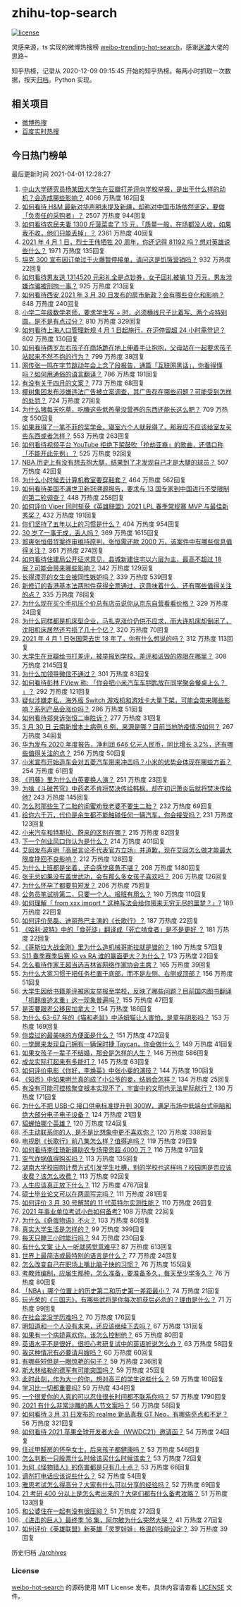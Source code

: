 # zhihu-top-search

[![license](https://img.shields.io/github/license/Arrackisarookie/zhihu-top-search)](https://github.com/Arrackisarookie/zhihu-top-search/blob/master/LICENSE)

灵感来源，ts 实现的微博热搜榜 [weibo-trending-hot-search](https://github.com/justjavac/weibo-trending-hot-search)，感谢[迷渡](https://github.com/justjavac)大佬的思路~

知乎热榜，记录从 2020-12-09 09:15:45 开始的知乎热榜。每两小时抓取一次数据，按天[归档](./archives)。Python 实现。

## 相关项目
+ [微博热搜](https://github.com/Arrackisarookie/weibo-hot-search)
+ [百度实时热搜](https://github.com/Arrackisarookie/baidu-hot-search)

## 今日热门榜单

<!-- Rank Begin -->

最后更新时间 2021-04-01 12:28:27

1. [中山大学研究员杨某因大学生在豆瓣打差评向学校举报，是出于什么样的动机？会造成哪些影响？](https://www.zhihu.com/question/451966718) 4066 万热度 162回复
1. [如何看待 H&M 最新对华声明未提及新疆，却称对中国市场依然坚定，要做「负责任的采购者」？](https://www.zhihu.com/question/452244511) 2507 万热度 944回复
1. [如何看待农民夫妻 1300 斤菠菜卖了 15 元，「质量一般，在场都没人收，如果我不收，他们只能丢掉」？](https://www.zhihu.com/question/452058910) 2361 万热度 40回复
1. [2021 年 4 月 1 日，烈士王伟牺牲 20 周年，你还记得 81192 吗？想对英雄说些什么？](https://www.zhihu.com/question/452221708) 1971 万热度 135回复
1. [坦克 300 宣布因订单过于火爆暂停接单，请问这是饥饿营销吗？](https://www.zhihu.com/question/451320411) 932 万热度 22回复
1. [如何看待男友送 1314520 元彩礼全是点钞券，女子回礼被骗 13 万元，男友涉嫌诈骗被刑拘一事？](https://www.zhihu.com/question/452001790) 925 万热度 213回复
1. [如何看待西安 2021 年 3 月 30 日发布的房市新政？会有哪些变化和影响？](https://www.zhihu.com/question/452135505) 848 万热度 240回复
1. [小学二年级数学老师，要求学生写 ÷ 时，必须横线尺子比着写、两个点特别圆，是不是有点过分？](https://www.zhihu.com/question/452000285) 810 万热度 329回复
1. [如何看待上海人口管理新规 4 月 1 日起施行，在沪停留超 24 小时需登记？](https://www.zhihu.com/question/452279433) 802 万热度 130回复
1. [如何看待两岁左右孩子在商场跪在地上伸着手让抱抱，父母站在一起要求孩子站起来不然不抱的行为？](https://www.zhihu.com/question/452012204) 799 万热度 38回复
1. [网传张一鸣在字节跳动年会上念了段报告，通篇「互联网黑话」，你看得懂吗？如何用通俗的语言翻译？](https://www.zhihu.com/question/452077814) 786 万热度 191回复
1. [有没有关于四月的文案？](https://www.zhihu.com/question/452032332) 773 万热度 68回复
1. [椰树集团发布涉嫌违法广告被立案调查，其广告存在哪些问题？可能受到怎样的处罚？](https://www.zhihu.com/question/452260357) 724 万热度 27回复
1. [为什么猪每天吃草，吃糠这些低热量没营养的东西还能长这么肥？](https://www.zhihu.com/question/450554480) 709 万热度 550回复
1. [如果我得了一笔不菲的奖学金，寝室六个人就我得了，那我应不应该给室友买些东西或者怎样？](https://www.zhihu.com/question/448708253) 553 万热度 263回复
1. [如何看待视频平台 YouTube 拒绝下架鼓吹「抢劫亚裔」的歌曲，还借口称「不能开此先例」？](https://www.zhihu.com/question/452206336) 525 万热度 92回复
1. [NBA 历史上有没有想去抱大腿，结果到了才发现自己才是大腿的球员？](https://www.zhihu.com/question/450139604) 507 万热度 42回复
1. [为什么小时候去计算机教室要穿鞋套？](https://www.zhihu.com/question/441084170) 464 万热度 562回复
1. [如何看待美国不满世卫新冠溯源报告，要求与 13 国专家到中国进行不受限制的第二轮调查？](https://www.zhihu.com/question/452183223) 448 万热度 258回复
1. [如何评价 Viper 同时斩获《英雄联盟》2021 LPL 春季常规赛 MVP 与最佳新秀奖？](https://www.zhihu.com/question/452221120) 432 万热度 191回复
1. [你们坚持了五年以上的习惯是什么？](https://www.zhihu.com/question/439042496) 404 万热度 954回复
1. [30 岁了一事无成，丢人吗？](https://www.zhihu.com/question/439543219) 369 万热度 1615回复
1. [郑爽张恒借贷案终审维持原判，张恒需还款 2000 万，该案件中有哪些信息值得关注？](https://www.zhihu.com/question/452239924) 361 万热度 274回复
1. [如何看待住建局公开征求意见，县城新建住宅以六层为主，最高不超过 18 层？可能会带来哪些影响？](https://www.zhihu.com/question/451998716) 342 万热度 129回复
1. [长得漂亮的女生会被同性嫉妒吗？](https://www.zhihu.com/question/407794615) 339 万热度 539回复
1. [新修订的香港基本法两附件获得全票通过，这意味着什么，还有哪些值得关注的点？](https://www.zhihu.com/question/452021678) 335 万热度 78回复
1. [为什么现在买个手机压个价总有店员说你从京东自营看看价格？](https://www.zhihu.com/question/451443024) 329 万热度 24回复
1. [为什么同样都是机床型企业，马扎克涨价仍供不应求，而大连机床却倒闭了，沈阳机床居然还亏损了几十个亿？](https://www.zhihu.com/question/279246372) 320 万热度 70回复
1. [2021 年 4 月 1 日张国荣去世 18 年了，你有什么想说的吗？](https://www.zhihu.com/question/452297447) 312 万热度 113回复
1. [大学生在豆瓣给书打差评，被举报到学校，差评和诋毁的界限在哪里？](https://www.zhihu.com/question/451807889) 308 万热度 2145回复
1. [为什么加领导微信不通过？](https://www.zhihu.com/question/451386505) 301 万热度 83回复
1. [如何看待彭林 FView 称: 「你会把小米汽车车钥匙放在同学聚会餐桌上么？ ​​​」？](https://www.zhihu.com/question/452177974) 292 万热度 121回复
1. [疑似涉嫌走私，海外版 Switch 游戏机和游戏卡大量下架，可能会带来哪些影响？系列产品会涨价吗？](https://www.zhihu.com/question/452158852) 286 万热度 51回复
1. [如何看待郑爽诉张恒二审胜诉？](https://www.zhihu.com/question/452251395) 277 万热度 31回复
1. [3 月 30 日 云南新增本土病例 6 例，来源是哪？目前当地防疫情况如何？](https://www.zhihu.com/question/452150589) 267 万热度 34回复
1. [华为发布 2020 年度报告，净利润 646 亿元人民币，同比增长 3.2%，还有哪些值得关注的点？](https://www.zhihu.com/question/452212619) 256 万热度 50回复
1. [小米宣布开始造车会对五菱汽车带来冲击吗？小米的优势会体现在哪些方面？](https://www.zhihu.com/question/452112248) 254 万热度 61回复
1. [《司藤》里为什么白英要换人演？](https://www.zhihu.com/question/451831109) 251 万热度 23回复
1. [为啥《斗破苍穹》中药老不肯将焚决传给韩枫，却在初识萧炎后就将焚决传给他?](https://www.zhihu.com/question/381375455) 243 万热度 145回复
1. [怎么怼那些生了二胎的闺蜜劝我老婆不要生二胎？](https://www.zhihu.com/question/451589924) 232 万热度 69回复
1. [给你六千万，代价是余生都不能触碰任何一辆汽车，你会接受吗？](https://www.zhihu.com/question/451405101) 231 万热度 123回复
1. [小米汽车和特斯拉、蔚来的区别在哪？](https://www.zhihu.com/question/452113586) 215 万热度 82回复
1. [下一个创业风口你认为是什么？](https://www.zhihu.com/question/439115196) 214 万热度 401回复
1. [艾回发布声明「高层言论不代表官方立场」并道歉，现在艾回怎么做才能最大限度挽回不良影响？](https://www.zhihu.com/question/452212361) 212 万热度 128回复
1. [为什么上班都是坐着，还会感觉疲惫不堪？](https://www.zhihu.com/question/27708607) 208 万热度 1480回复
1. [张无忌如果没有盖世武功，会有那么多女孩子喜欢吗？](https://www.zhihu.com/question/451348076) 206 万热度 126回复
1. [为什么怀孕了都要剪短发？](https://www.zhihu.com/question/41383547) 206 万热度 75回复
1. [公务员笔试排第二，只要一个人。报班有用么？](https://www.zhihu.com/question/351666167) 190 万热度 110回复
1. [如何理解「 from xxx import * 这种写法会给你带来无穷无尽的噩梦？」?](https://www.zhihu.com/question/450918458) 189 万热度 22回复
1. [如何评价吴磊、迪丽热巴主演的《长歌行》？](https://www.zhihu.com/question/451495217) 187 万热度 22回复
1. [《哈利·波特》中的「食死徒」翻译成「死亡啃食者」是不是更好 ？](https://www.zhihu.com/question/451397255) 181 万热度 22回复
1. [《哥斯拉大战金刚》里为什么造机械哥斯拉就是错的？](https://www.zhihu.com/question/451694175) 180 万热度 57回复
1. [S11 春季赛季后赛 IG vs RA 谁的赢面更大？为什么？](https://www.zhihu.com/question/451850425) 173 万热度 22回复
1. [怎么看待作家王超当选吉林省网络作家协会主席？](https://www.zhihu.com/question/452260551) 165 万热度 39回复
1. [为什么大家习惯于把任务栏置于底部，而不是左侧、右侧或顶部？](https://www.zhihu.com/question/452004152) 156 万热度 51回复
1. [大学生因给书籍差评被网友举报至学校，反映了哪些问题？目前国内图书翻译「机翻痕迹太重」这一现象普遍吗？](https://www.zhihu.com/question/452162594) 155 万热度 47回复
1. [是否要跟老公移民加拿大？](https://www.zhihu.com/question/312641391) 154 万热度 186回复
1. [为什么 63-67 年的《猫和老鼠》中汤姆猫让人害怕，是童年阴影吗？](https://www.zhihu.com/question/406335675) 153 万热度 169回复
1. [你尝过的最美味的方便面是什么？](https://www.zhihu.com/question/417607029) 151 万热度 472回复
1. [一觉醒来发现自己拥有一辆保时捷 Taycan，你会做什么？](https://www.zhihu.com/question/451200728) 149 万热度 41回复
1. [如果女孩子一辈子不结婚，那会是怎样的人生？](https://www.zhihu.com/question/449193941) 146 万热度 586回复
1. [成龙实际打起来有多能打？](https://www.zhihu.com/question/30876851) 145 万热度 63回复
1. [如何评价电影《你好，李焕英》中张小斐的演技？](https://www.zhihu.com/question/444445938) 144 万热度 190回复
1. [《知否》中如果明兰真的成了小公爷的妾，结局会怎样？](https://www.zhihu.com/question/451080829) 134 万热度 25回复
1. [有没有可能可控核聚变根本实现不了，宇宙中的文明也无法星际航行？](https://www.zhihu.com/question/392450233) 130 万热度 171回复
1. [为什么不把 USB-C 接口供电标准提升到 300W，满足市场中低端台式电脑和绝大部分电子电子设备？](https://www.zhihu.com/question/451990022) 124 万热度 21回复
1. [貂蝉怕哪个英雄？](https://www.zhihu.com/question/448749108) 120 万热度 124回复
1. [不主动联系你的人, 是不是比想象中更不喜欢你？](https://www.zhihu.com/question/448663638) 120 万热度 338回复
1. [电视剧《长歌行》前八集怎么样？值得追吗？](https://www.zhihu.com/question/452193609) 119 万热度 29回复
1. [如何看待李佳琦新疆助农专场带货超 4000 万？](https://www.zhihu.com/question/452243669) 116 万热度 97回复
1. [空气炸锅值得购买吗？](https://www.zhihu.com/question/36317555) 113 万热度 135回复
1. [湖南大学校园网计费方式引发学生吐槽，别的学校也这样吗？校园网是否应该收费？该怎么收费？](https://www.zhihu.com/question/452174010) 113 万热度 92回复
1. [人生应该真正放下什么？](https://www.zhihu.com/question/66027505) 112 万热度 4767回复
1. [硕士毕业论文可以在两周写完吗？](https://www.zhihu.com/question/434316387) 111 万热度 281回复
1. [如何评价 3 月 30 号解禁的 11 代英特尔实测性能？](https://www.zhihu.com/question/452133297) 110 万热度 26回复
1. [2021 年事业单位考试小白如何备考?](https://www.zhihu.com/question/438117741) 108 万热度 22回复
1. [为什么《奇蛋物语》不火？](https://www.zhihu.com/question/442593471) 103 万热度 80回复
1. [真实大学生活是怎样的？](https://www.zhihu.com/question/444847984) 99 万热度 399回复
1. [每天只睡三小时能行吗？](https://www.zhihu.com/question/448694249) 94 万热度 230回复
1. [有什么文案 让人一听就感觉意难平?](https://www.zhihu.com/question/439510714) 87 万热度 613回复
1. [世界上最简洁或最特别的语言是什么？](https://www.zhihu.com/question/396986628) 77 万热度 24回复
1. [怎么改变自己在职场上嘴比脑子快的习惯？](https://www.zhihu.com/question/441607327) 76 万热度 155回复
1. [考教师编制，应届生那种，怎么准备，要准备多久，每天至少学多久？](https://www.zhihu.com/question/408223256) 76 万热度 80回复
1. [「NBA」哪个位置上的历史第二和历史第一差距最小？](https://www.zhihu.com/question/445871060) 74 万热度 21回复
1. [玩光荣的《三国志》，有哪些武将是你每次抓获后必杀的？理由是什么？](https://www.zhihu.com/question/23441079) 71 万热度 99回复
1. [在社会混没学历难吗？](https://www.zhihu.com/question/448535767) 70 万热度 176回复
1. [明知道和一个人没有未来，还应该继续下去吗？](https://www.zhihu.com/question/452026207) 67 万热度 131回复
1. [如果有一个病娇喜欢你，该怎么控制他？](https://www.zhihu.com/question/396071111) 65 万热度 80回复
1. [英语水平不是很好，很担心考研复试中的英语听说怎么办？](https://www.zhihu.com/question/321466010) 63 万热度 58回复
1. [我这种情况有必要请月嫂吗？](https://www.zhihu.com/question/452146676) 60 万热度 60回复
1. [有哪些短但是一眼惊艳的句子？](https://www.zhihu.com/question/445829041) 59 万热度 236回复
1. [斯大林格勒的德军有可能突围吗？](https://www.zhihu.com/question/401006470) 59 万热度 25回复
1. [此时此刻，作为大一的你，想对高三的学生说些什么？](https://www.zhihu.com/question/451323839) 59 万热度 160回复
1. [学习比一切都重要吗?](https://www.zhihu.com/question/446749102) 59 万热度 434回复
1. [一个很爱你的人真的可以忍住很长时间都不联系你吗？](https://www.zhihu.com/question/394874619) 57 万热度 1790回复
1. [2021 有什么非常沙雕的愚人节文案吗？](https://www.zhihu.com/question/450360803) 56 万热度 58回复
1. [如何看待 3 月 31 日发布的 realme 新品真我 GT Neo，有哪些亮点和不足？](https://www.zhihu.com/question/452207526) 56 万热度 321回复
1. [如何看待 2021 苹果全球开发者大会（WWDC21）邀请函？](https://www.zhihu.com/question/452097870) 54 万热度 24回复
1. [住过甲醛房的怀孕女士，后来孩子都健康吗？](https://www.zhihu.com/question/336273262) 53 万热度 546回复
1. [怎么判断一只股票什么时候该买什么时候该卖？](https://www.zhihu.com/question/449829165) 53 万热度 72回复
1. [为何《怪物猎人》的伤害都是只有几十点？](https://www.zhihu.com/question/451406755) 53 万热度 66回复
1. [调剂打电话应该说些什么？](https://www.zhihu.com/question/373441114) 52 万热度 54回复
1. [雅思考试怎么得高分？大家有什么可以分享的经验吗？](https://www.zhihu.com/question/29368891) 52 万热度 69回复
1. [21 考研 400 分以上是怎么考出来的？大佬们都有什么备考攻略？](https://www.zhihu.com/question/446332091) 51 万热度 133回复
1. [和公婆住在一起有没有很压抑？](https://www.zhihu.com/question/363138740) 51 万热度 272回复
1. [《进击的巨人》最终季 16 集，阿尔敏为什么突然大哭？](https://www.zhihu.com/question/451871280) 41 万热度 27回复
1. [如何评价《英雄联盟》新英雄「灵罗娃娃」格温的技能设定？](https://www.zhihu.com/question/451892013) 39 万热度 39回复
<!-- Rank End -->

历史归档 [./archives](./archives)

### License

[weibo-hot-search](https://github.com/Arrackisarookie/zhihu-top-search) 的源码使用 MIT License 发布。具体内容请查看 [LICENSE](./LICENSE) 文件。
